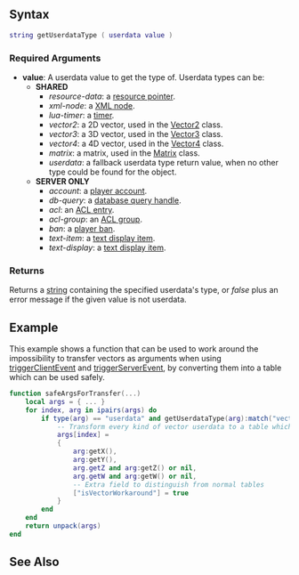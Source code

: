 Syntax
------

``` lua
string getUserdataType ( userdata value )
```

### Required Arguments

-   **value**: A userdata value to get the type of. Userdata types can be:
    -   **SHARED**
        -   *resource-data*: a [resource pointer](/docs/resource.md "wikilink").
        -   *xml-node*: a [XML node](/docs/xmlnode.md "wikilink").
        -   *lua-timer*: a [timer](/docs/timer.md "wikilink").
        -   *vector2*: a 2D vector, used in the [Vector2](/docs/vector/vector2.md "wikilink") class.
        -   *vector3*: a 3D vector, used in the [Vector3](/docs/vector/vector3.md "wikilink") class.
        -   *vector4*: a 4D vector, used in the [Vector4](/docs/vector/vector4.md "wikilink") class.
        -   *matrix*: a matrix, used in the [Matrix](/docs/matrix.md "wikilink") class.
        -   *userdata*: a fallback userdata type return value, when no other type could be found for the object.
    -   **SERVER ONLY**
        -   *account*: a [player account](/docs/account.md "wikilink").
        -   *db-query*: a [database query handle](/docs/dbquery.md "wikilink").
        -   *acl*: an [ACL entry](/docs/acl.md "wikilink").
        -   *acl-group*: an [ACL group](/docs/aclgroup.md "wikilink").
        -   *ban*: a [player ban](/docs/ban.md "wikilink").
        -   *text-item*: a [text display item](/docs/textitem.md "wikilink").
        -   *text-display*: a [text display item](/docs/textdisplay.md "wikilink").

### Returns

Returns a [string](/docs/string.md "wikilink") containing the specified userdata's type, or *false* plus an error message if the given value is not userdata.

Example
-------

This example shows a function that can be used to work around the impossibility to transfer vectors as arguments when using [triggerClientEvent](/docs/triggerclientevent.md "wikilink") and [triggerServerEvent](/triggerServerEvent.md "wikilink"), by converting them into a table which can be used safely.

``` lua
function safeArgsForTransfer(...)
    local args = { ... }
    for index, arg in ipairs(args) do
        if type(arg) == "userdata" and getUserdataType(arg):match("vector") then
            -- Transform every kind of vector userdata to a table which can be transfered safely
            args[index] =
            {
                arg:getX(),
                arg:getY(),
                arg.getZ and arg:getZ() or nil,
                arg.getW and arg:getW() or nil,
                -- Extra field to distinguish from normal tables
                ["isVectorWorkaround"] = true
            }
        end
    end
    return unpack(args)
end
```

See Also
--------
